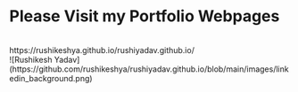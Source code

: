 # Please Visit my Portfolio Webpages
<br>
https://rushikeshya.github.io/rushiyadav.github.io/
<br>
![Rushikesh Yadav](https://github.com/rushikeshya/rushiyadav.github.io/blob/main/images/linkedin_background.png)
